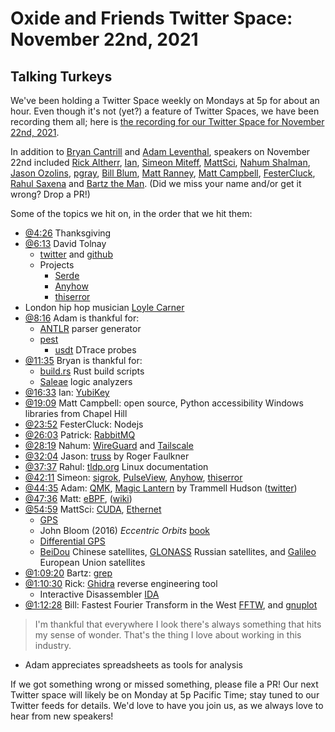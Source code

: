 # Oxide and Friends Twitter Space: November 22nd, 2021

## Talking Turkeys

We've been holding a Twitter Space weekly on Mondays at 5p for about an hour.
Even though it's not (yet?) a feature of Twitter Spaces, we have been
recording them all; here is
[the recording for our Twitter Space for November 22nd, 2021](https://youtu.be/U10SuAHV8kQ).

In addition to
[Bryan Cantrill](https://twitter.com/bcantrill) and
[Adam Leventhal](https://twitter.com/ahl),
speakers on November 22nd included
[Rick Altherr](https://twitter.com/kc8apf),
[Ian](https://twitter.com/iangrunert),
[Simeon Miteff](https://twitter.com/simeonmiteff),
[MattSci](https://twitter.com/MattSci2),
[Nahum Shalman](https://twitter.com/nahumshalman),
[Jason Ozolins](https://twitter.com/JasonOzolins),
[pgray](https://twitter.com/pgray__),
[Bill Blum](https://twitter.com/billblum),
[Matt Ranney](https://twitter.com/mranney),
[Matt Campbell](https://twitter.com/mw_campbell),
[FesterCluck](https://twitter.com/FesterCluck),
[Rahul Saxena](https://twitter.com/rksio) and
[Bartz the Man](https://twitter.com/Bartz_the_Man).
(Did we miss your name and/or get it wrong? Drop a PR!)

Some of the topics we hit on, in the order that we hit them:

- [@4:26](https://youtu.be/U10SuAHV8kQ?t=266)
  Thanksgiving
- [@6:13](https://youtu.be/U10SuAHV8kQ?t=373)
  David Tolnay
  - [twitter](https://twitter.com/davidtolnay)
    and [github](https://github.com/dtolnay)
  - Projects
    - [Serde](https://github.com/serde-rs/serde)
    - [Anyhow](https://github.com/dtolnay/anyhow)
    - [thiserror](https://github.com/dtolnay/thiserror)
- London hip hop musician [Loyle Carner](https://www.google.com/search?q=loyle+carner)
- [@8:16](https://youtu.be/U10SuAHV8kQ?t=496)
  Adam is thankful for:
  - [ANTLR](https://en.wikipedia.org/wiki/ANTLR) parser generator
  - [pest](https://github.com/pest-parser/pest)
    - [usdt](https://docs.rs/usdt/0.2.1/usdt/) DTrace probes
- [@11:35](https://youtu.be/U10SuAHV8kQ?t=695)
  Bryan is thankful for:
  - [build.rs](https://doc.rust-lang.org/cargo/reference/build-scripts.html)
    Rust build scripts
  - [Saleae](https://www.saleae.com/) logic analyzers
- [@16:33](https://youtu.be/U10SuAHV8kQ?t=993)
  Ian: [YubiKey](https://en.wikipedia.org/wiki/YubiKey)
- [@19:09](https://youtu.be/U10SuAHV8kQ?t=1149)
  Matt Campbell: open source,
  Python accessibility Windows libraries from Chapel Hill
- [@23:52](https://youtu.be/U10SuAHV8kQ?t=1432)
  FesterCluck: Nodejs
- [@26:03](https://youtu.be/U10SuAHV8kQ?t=1563)
  Patrick: [RabbitMQ](https://en.wikipedia.org/wiki/RabbitMQ)
- [@28:19](https://youtu.be/U10SuAHV8kQ?t=1699)
  Nahum: [WireGuard](https://en.wikipedia.org/wiki/WireGuard) and
  [Tailscale](https://tailscale.com/)
- [@32:04](https://youtu.be/U10SuAHV8kQ?t=1924)
  Jason: [truss](https://en.wikipedia.org/wiki/Truss_(Unix))
  by Roger Faulkner
- [@37:37](https://youtu.be/U10SuAHV8kQ?t=2257)
  Rahul: [tldp.org](https://tldp.org/) Linux documentation
- [@42:11](https://youtu.be/U10SuAHV8kQ?t=2531)
  Simeon: [sigrok](https://en.wikipedia.org/wiki/Sigrok),
  [PulseView](https://sigrok.org/wiki/PulseView),
  [Anyhow](https://github.com/dtolnay/anyhow),
  [thiserror](https://github.com/dtolnay/thiserror)
- [@44:35](https://github.com/dtolnay/thiserror)
  Adam: [QMK](https://docs.qmk.fm/#/),
  [Magic Lantern](https://en.wikipedia.org/wiki/Magic_Lantern_(firmware))
  by Trammell Hudson ([twitter](https://twitter.com/qrs))
- [@47:36](https://youtu.be/U10SuAHV8kQ?t=2856)
  Matt: [eBPF](https://ebpf.io/),
  ([wiki](https://en.wikipedia.org/wiki/Berkeley_Packet_Filter))
- [@54:59](https://youtu.be/U10SuAHV8kQ?t=3299)
  MattSci: [CUDA](https://en.wikipedia.org/wiki/CUDA),
  [Ethernet](https://en.wikipedia.org/wiki/Ethernet)
  - [GPS](https://en.wikipedia.org/wiki/Global_Positioning_System)
  - John Bloom (2016) _Eccentric Orbits_
  [book](https://www.google.com/books/edition/Eccentric_Orbits/zAReCwAAQBAJ)
  - [Differential GPS](https://en.wikipedia.org/wiki/Differential_GPS)
  - [BeiDou](https://en.wikipedia.org/wiki/BeiDou) Chinese satellites,
    [GLONASS](https://en.wikipedia.org/wiki/GLONASS) Russian satellites, and
    [Galileo](https://en.wikipedia.org/wiki/Galileo_(satellite_navigation))
    European Union satellites
- [@1:09:20](https://youtu.be/U10SuAHV8kQ?t=4160)
  Bartz: [grep](https://en.wikipedia.org/wiki/Grep)
- [@1:10:30](https://youtu.be/U10SuAHV8kQ?t=4230)
  Rick: [Ghidra](https://en.wikipedia.org/wiki/Ghidra)
  reverse engineering tool
  - Interactive Disassembler
    [IDA](https://en.wikipedia.org/wiki/Interactive_Disassembler)
- [@1:12:28](https://youtu.be/U10SuAHV8kQ?t=4348)
  Bill: Fastest Fourier Transform in the West
  [FFTW](https://en.wikipedia.org/wiki/FFTW), and
  [gnuplot](https://en.wikipedia.org/wiki/Gnuplot)
> I'm thankful that everywhere I look there's always something that hits my
> sense of wonder. That's the thing I love about working in this industry.
- Adam appreciates spreadsheets as tools for analysis

If we got something wrong or missed something, please file a PR!
Our next Twitter space will likely be on Monday at 5p Pacific Time; stay tuned
to our Twitter feeds for details.  We'd love to have you join us, as we
always love to hear from new speakers!

